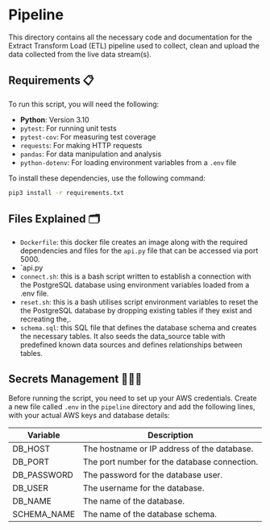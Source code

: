 # Pipeline

This directory contains all the necessary code and documentation for the Extract Transform Load (ETL) pipeline used to collect, clean and upload the data collected from the live data stream(s).

## Requirements 📋

To run this script, you will need the following:
- **Python**: Version 3.10
- `pytest`: For running unit tests
- `pytest-cov`: For measuring test coverage
- `requests`: For making HTTP requests
- `pandas`: For data manipulation and analysis
- `python-dotenv`: For loading environment variables from a `.env` file


To install these dependencies, use the following command:

```zsh
pip3 install -r requirements.txt
```

## Files Explained 🗂️
- `Dockerfile`: this docker file creates an image along with the required dependencies and files for the `api.py` file that can be accessed via port 5000.
- `api.py
- `connect.sh`: this is a bash script written to establish a connection with the PostgreSQL database using environment variables loaded from a .env file.
- `reset.sh`: this is a bash utilises script environment variables to reset the the PostgreSQL database by dropping existing tables if they exist and recreating the,.
- `schema.sql`: this SQL file that defines the database schema and creates the necessary tables. It also seeds the data_source table with predefined known data sources and defines relationships between tables.

## Secrets Management 🕵🏽‍♂️
Before running the script, you need to set up your AWS credentials. Create a new file called `.env` in the `pipeline` directory and add the following lines, with your actual AWS keys and database details:

| Variable         | Description                                      |
|------------------|--------------------------------------------------|
| DB_HOST          | The hostname or IP address of the database.      |
| DB_PORT          | The port number for the database connection.     |
| DB_PASSWORD      | The password for the database user.              |
| DB_USER          | The username for the database.                   |
| DB_NAME          | The name of the database.                        |
| SCHEMA_NAME      | The name of the database schema.                 |
